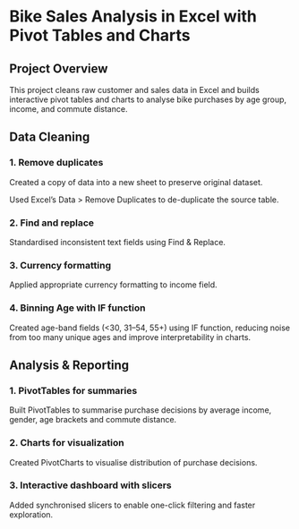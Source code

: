 # Bike Sales Analysis in Excel with Pivot Tables and Charts
## Project Overview
This project cleans raw customer and sales data in Excel and builds interactive pivot tables and charts to analyse bike purchases by age group, income, and commute distance.

## Data Cleaning
### 1. Remove duplicates
Created a copy of data into a new sheet to preserve original dataset.

Used Excel’s Data > Remove Duplicates to de-duplicate the source table.

### 2. Find and replace

Standardised inconsistent text fields using Find & Replace.

### 3. Currency formatting

Applied appropriate currency formatting to income field.

### 4. Binning Age with IF function

Created age-band fields (<30, 31–54, 55+) using IF function, reducing noise from too many unique ages and improve interpretability in charts.

## Analysis & Reporting
### 1. PivotTables for summaries

Built PivotTables to summarise purchase decisions by average income, gender, age brackets and commute distance.

### 2. Charts for visualization

Created PivotCharts to visualise distribution of purchase decisions.

### 3. Interactive dashboard with slicers

Added synchronised slicers to enable one-click filtering and faster exploration.
